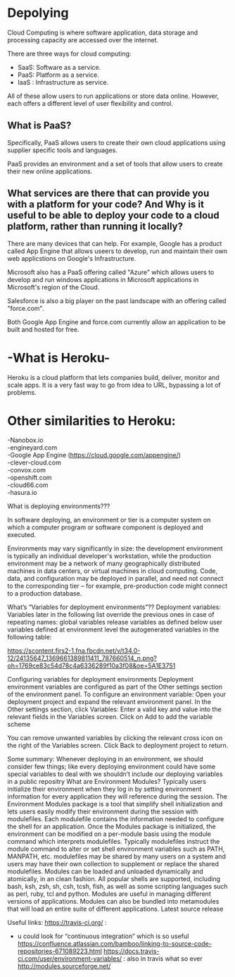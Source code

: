 # Depolying 
 Cloud Computing is where software application, data storage and processing capacity are accessed over the internet.

 There are three ways for cloud computing: 
   - SaaS: Software as a service.
   - PaaS: Platform as a service.
   - IaaS : Infrastructure as service.


All of these allow users to run applications or store data online. However, each offers a different level of user flexibility and control.



## What is PaaS?
Specifically, PaaS allows users to create their own cloud applications using supplier specific tools and languages.

 PaaS provides an environment and a set of tools that allow users to create their new online applications.
 

## What services are there that can provide you with a platform for your code? And Why is it useful to be able to deploy your code to a cloud platform, rather than running it locally?


There are many devices that can help. For example, Google has a product called App Engine that allows useers to develop, run and maintain their own web applicstions on Google's Infrastructure. 


Microsoft also has a PaaS offering called "Azure" which allows users to develop and run windows applications in Microsoft applications in Microsoft's region of the Cloud.

Salesforce is also a big player on the past landscape with an offering called "force.com".

Both Google App Engine and force.com currently allow an application to be built and hosted for free.  

# -What is Heroku-
Heroku is a cloud platform that lets companies build, deliver, monitor and scale apps. It is a very fast way to go from idea to URL, bypassing a lot of problems.

# Other similarities to Heroku:
-Nanobox.io  
-engineyard.com  
-Google App Engine (https://cloud.google.com/appengine/)  
-clever-cloud.com  
-convox.com  
-openshift.com  
-cloud66.com  
-hasura.io  


What is deploying environments???

In software deploying, an environment or tier is a computer system on which a computer  program or software component is deployed and executed.

Environments may vary significantly in size: the development environment is typically an individual developer's workstation, while the production environment may be a network of many geographically distributed machines in data centers, or virtual machines in cloud computing. Code, data, and configuration may be deployed in parallel, and need not connect to the corresponding tier – for example, pre-production code might connect to a production database.

What’s “Variables for deployment environments”??
Deployment variables:
Variables later in the following list override the previous ones in case of repeating names:
global variables
release variables as defined below
user variables defined at environment level
the autogenerated variables in the following table:


https://scontent.fjrs2-1.fna.fbcdn.net/v/t34.0-12/24135647_1369661389811411_787660514_n.png?oh=1769ce83c54d78c4a6336289f10a3f08&oe=5A1E3751

Configuring variables for deployment environments
Deployment environment variables are configured as part of the Other settings section of the environment panel.
To configure an environment variable:
Open your deployment project and expand the relevant environment panel. In the Other settings section, click Variables:
Enter a valid key and value into the relevant fields in the Variables screen.
Click on Add to add the variable scheme







You can remove unwanted variables by clicking the relevant cross icon on the right of the Variables screen.
Click Back to deployment project to return.




Some summary:
Whenever deploying in an environment, we should consider few things; like every deploying environment could have some special variables to deal with 
we shouldn’t include our deploying variables in a public repositry 
What are Environment Modules?
Typically users initialize their environment when they log in by setting environment information for every application they will reference during the session. The Environment Modules package is a tool that simplify shell initialization and lets users easily modify their environment during the session with modulefiles.
Each modulefile contains the information needed to configure the shell for an application. Once the Modules package is initialized, the environment can be modified on a per-module basis using the module command which interprets modulefiles. Typically modulefiles instruct the module command to alter or set shell environment variables such as PATH, MANPATH, etc. modulefiles may be shared by many users on a system and users may have their own collection to supplement or replace the shared modulefiles.
Modules can be loaded and unloaded dynamically and atomically, in an clean fashion. All popular shells are supported, including bash, ksh, zsh, sh, csh, tcsh, fish, as well as some scripting languages such as perl, ruby, tcl and python.
Modules are useful in managing different versions of applications. Modules can also be bundled into metamodules that will load an entire suite of different applications.
Latest source release

Useful links:
https://travis-ci.org/ :
- u could look for “continuous integration” which is so useful 
https://confluence.atlassian.com/bamboo/linking-to-source-code-repositories-671089223.html 
https://docs.travis-ci.com/user/environment-variables/ :
also in travis what so ever
http://modules.sourceforge.net/


